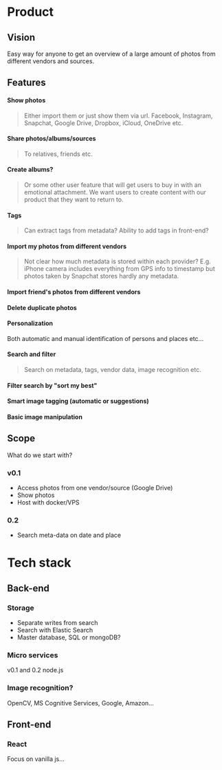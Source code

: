 # Product

## Vision

Easy way for anyone to get an overview of a large amount of photos from different vendors and sources.

## Features

#### Show photos

> Either import them or just show them via url. Facebook, Instagram, Snapchat, Google Drive, Dropbox, iCloud, OneDrive etc.

#### Share photos/albums/sources

> To relatives, friends etc.

#### Create albums?

> Or some other user feature that will get users to buy in with an emotional attachment. We want users to create content with our product that they want to return to.

#### Tags

> Can extract tags from metadata? Ability to add tags in front-end?

#### Import my photos from different vendors

> Not clear how much metadata is stored within each provider? E.g. iPhone camera includes everything from GPS info to timestamp but photos taken by Snapchat stores hardly any metadata.

#### Import friend's photos from different vendors

#### Delete duplicate photos

#### Personalization

Both automatic and manual identification of persons and places etc...

#### Search and filter

> Search on metadata, tags, vendor data, image recognition etc.

#### Filter search by "sort my best"

#### Smart image tagging (automatic or suggestions)

#### Basic image manipulation

## Scope

What do we start with?

### v0.1

* Access photos from one vendor/source (Google Drive)
* Show photos
* Host with docker/VPS

### 0.2

* Search meta-data on date and place

# Tech stack

## Back-end

### Storage

* Separate writes from search
* Search with Elastic Search
* Master database, SQL or mongoDB?

### Micro services

v0.1 and 0.2
node.js

### Image recognition?

OpenCV, MS Cognitive Services, Google, Amazon...

## Front-end

### React

Focus on vanilla js...
